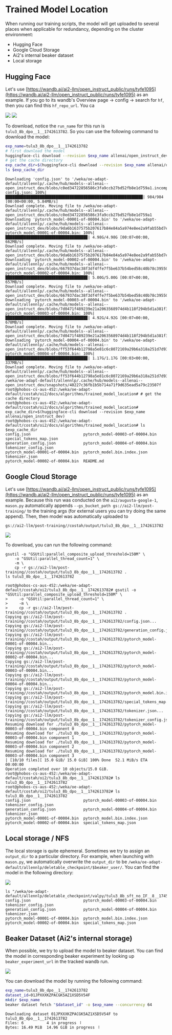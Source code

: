 # Trained Model Location

When running our training scripts, the model will get uploaded to several places when applicable for redundancy, depending on the cluster environment:

* Hugging Face
* Google Cloud Storage
* Ai2's internal beaker dataset
* Local storage



## Hugging Face

Let's use [https://wandb.ai/ai2-llm/open_instruct_public/runs/tyfe1095](https://wandb.ai/ai2-llm/open_instruct_public/runs/tyfe1095) as an example. If you go to its wandb's Overview page -> config -> search for `hf`, then you can find this `hf_repo_url`. You ca

![](trained_model_location/hf.png)
![](trained_model_location/hf2.png)

To download, notice the `run_name` for this run is `tulu3_8b_dpo__1__1742613782`. So you can use the following command to download the model:

```bash
exp_name=tulu3_8b_dpo__1__1742613782
# first download the model
huggingface-cli download --revision $exp_name allenai/open_instruct_dev
# get the cache directory
exp_cache_dir=$(huggingface-cli download --revision $exp_name allenai/open_instruct_dev)
ls $exp_cache_dir
```
```
Downloading 'config.json' to '/weka/oe-adapt-default/allennlp/.cache/hub/models--allenai--open_instruct_dev/blobs/c0ed34722856586c3fa9ccb27bd52fb8e1d759a1.incomplete'
config.json: 100%|████████████████████████████████████████████████████████████| 984/984 [00:00<00:00, 5.84MB/s]
Download complete. Moving file to /weka/oe-adapt-default/allennlp/.cache/hub/models--allenai--open_instruct_dev/blobs/c0ed34722856586c3fa9ccb27bd52fb8e1d759a1
Downloading 'pytorch_model-00001-of-00004.bin' to '/weka/oe-adapt-default/allennlp/.cache/hub/models--allenai--open_instruct_dev/blobs/9da6b1637575b207617b84e84a5a974e8ee2a9fab55bd7e0343d6edf2a9f9f28.incomplete'
pytorch_model-00001-of-00004.bin: 100%|███████████████████████████████████▉| 4.98G/4.98G [00:07<00:00, 662MB/s]
Download complete. Moving file to /weka/oe-adapt-default/allennlp/.cache/hub/models--allenai--open_instruct_dev/blobs/9da6b1637575b207617b84e84a5a974e8ee2a9fab55bd7e0343d6edf2a9f9f28
Downloading 'pytorch_model-00002-of-00004.bin' to '/weka/oe-adapt-default/allennlp/.cache/hub/models--allenai--open_instruct_dev/blobs/667937dac38f3df4ffe7f5be637b54bed58c40b78c39550b639d12f6d57461b7.incomplete'
pytorch_model-00002-of-00004.bin: 100%|███████████████████████████████████▉| 5.00G/5.00G [00:07<00:00, 657MB/s]
Download complete. Moving file to /weka/oe-adapt-default/allennlp/.cache/hub/models--allenai--open_instruct_dev/blobs/667937dac38f3df4ffe7f5be637b54bed58c40b78c39550b639d12f6d57461b7
Downloading 'pytorch_model-00003-of-00004.bin' to '/weka/oe-adapt-default/allennlp/.cache/hub/models--allenai--open_instruct_dev/blobs/7d0471f489239e21a2063568974d4b118f294b5d1a381f306fe165729b6e88d3.incomplete'
pytorch_model-00003-of-00004.bin: 100%|███████████████████████████████████▉| 4.92G/4.92G [00:07<00:00, 678MB/s]
Download complete. Moving file to /weka/oe-adapt-default/allennlp/.cache/hub/models--allenai--open_instruct_dev/blobs/7d0471f489239e21a2063568974d4b118f294b5d1a381f306fe165729b6e88d3
Downloading 'pytorch_model-00004-of-00004.bin' to '/weka/oe-adapt-default/allennlp/.cache/hub/models--allenai--open_instruct_dev/blobs/ff53f644b12798a5e81c6c8072169a29b6a318a251d7d939687e2af333efe51e.incomplete'
pytorch_model-00004-of-00004.bin: 100%|███████████████████████████████████▉| 1.17G/1.17G [00:03<00:00, 337MB/s]
Download complete. Moving file to /weka/oe-adapt-default/allennlp/.cache/hub/models--allenai--open_instruct_dev/blobs/ff53f644b12798a5e81c6c8072169a29b6a318a251d7d939687e2af333efe51e
/weka/oe-adapt-default/allennlp/.cache/hub/models--allenai--open_instruct_dev/snapshots/40227c36fb1b5b714a71f9d635ead5a79c23507f
root@phobos-cs-aus-452:/weka/oe-adapt-default/costah/oi2/docs/algorithms/trained_model_location# # get the cache directory
root@phobos-cs-aus-452:/weka/oe-adapt-default/costah/oi2/docs/algorithms/trained_model_location# exp_cache_dir=$(huggingface-cli download --revision $exp_name allenai/open_instruct_dev)
root@phobos-cs-aus-452:/weka/oe-adapt-default/costah/oi2/docs/algorithms/trained_model_location# ls $exp_cache_dir
config.json                       pytorch_model-00003-of-00004.bin  special_tokens_map.json
generation_config.json            pytorch_model-00004-of-00004.bin  tokenizer_config.json
pytorch_model-00001-of-00004.bin  pytorch_model.bin.index.json      tokenizer.json
pytorch_model-00002-of-00004.bin  README.md
```

## Google Cloud Storage

Let's use [https://wandb.ai/ai2-llm/open_instruct_public/runs/tyfe1095](https://wandb.ai/ai2-llm/open_instruct_public/runs/tyfe1095) as an example. Because this run was conducted on the `ai2/augusta-google-1`, `mason.py` automatically appends `--gs_bucket_path gs://ai2-llm/post-training/` to the training args (for external users you can try doing the same append). Then, then model was automatically uploaded to 

```
gs://ai2-llm/post-training//costah/output/tulu3_8b_dpo__1__1742613782
```

![](trained_model_location/gcs.png)

To download, you can run the following command:

```
gsutil -o "GSUtil:parallel_composite_upload_threshold=150M" \
    -o "GSUtil:parallel_thread_count=1" \
    -m \
    cp -r gs://ai2-llm/post-training//costah/output/tulu3_8b_dpo__1__1742613782 .
ls tulu3_8b_dpo__1__1742613782
```
```
root@phobos-cs-aus-452:/weka/oe-adapt-default/costah/oi2/tulu3_8b_dpo__1__1742613782# gsutil -o "GSUtil:parallel_composite_upload_threshold=150M" \
>     -o "GSUtil:parallel_thread_count=1" \
>     -m \
>     cp -r gs://ai2-llm/post-training//costah/output/tulu3_8b_dpo__1__1742613782 .
Copying gs://ai2-llm/post-training//costah/output/tulu3_8b_dpo__1__1742613782/config.json...
Copying gs://ai2-llm/post-training//costah/output/tulu3_8b_dpo__1__1742613782/generation_config.json...
Copying gs://ai2-llm/post-training//costah/output/tulu3_8b_dpo__1__1742613782/pytorch_model-00001-of-00004.bin...
Copying gs://ai2-llm/post-training//costah/output/tulu3_8b_dpo__1__1742613782/pytorch_model-00002-of-00004.bin...
Copying gs://ai2-llm/post-training//costah/output/tulu3_8b_dpo__1__1742613782/pytorch_model-00003-of-00004.bin...
Copying gs://ai2-llm/post-training//costah/output/tulu3_8b_dpo__1__1742613782/pytorch_model-00004-of-00004.bin...
Copying gs://ai2-llm/post-training//costah/output/tulu3_8b_dpo__1__1742613782/pytorch_model.bin.index.json...
Copying gs://ai2-llm/post-training//costah/output/tulu3_8b_dpo__1__1742613782/special_tokens_map.json...
Copying gs://ai2-llm/post-training//costah/output/tulu3_8b_dpo__1__1742613782/tokenizer.json...
Copying gs://ai2-llm/post-training//costah/output/tulu3_8b_dpo__1__1742613782/tokenizer_config.json...
Resuming download for ./tulu3_8b_dpo__1__1742613782/pytorch_model-00003-of-00004.bin component 0
Resuming download for ./tulu3_8b_dpo__1__1742613782/pytorch_model-00003-of-00004.bin component 1
Resuming download for ./tulu3_8b_dpo__1__1742613782/pytorch_model-00003-of-00004.bin component 2
Resuming download for ./tulu3_8b_dpo__1__1742613782/pytorch_model-00003-of-00004.bin component 3
| [10/10 files][ 15.0 GiB/ 15.0 GiB] 100% Done  52.1 MiB/s ETA 00:00:00         
Operation completed over 10 objects/15.0 GiB.                                    
root@phobos-cs-aus-452:/weka/oe-adapt-default/costah/oi2/tulu3_8b_dpo__1__1742613782# ls
tulu3_8b_dpo__1__1742613782
root@phobos-cs-aus-452:/weka/oe-adapt-default/costah/oi2/tulu3_8b_dpo__1__1742613782# ls tulu3_8b_dpo__1__1742613782
config.json                       pytorch_model-00003-of-00004.bin  tokenizer_config.json
generation_config.json            pytorch_model-00004-of-00004.bin  tokenizer.json
pytorch_model-00001-of-00004.bin  pytorch_model.bin.index.json
pytorch_model-00002-of-00004.bin  special_tokens_map.json
```



## Local storage / NFS

The local storage is quite ephemeral. Sometimes we try to assign an `output_dir` to a particular directory. For example, when launching with `mason.py`, we automatically overwrite the `output_dir` to be `/weka/oe-adapt-default/allennlp/deletable_checkpoint/$beaker_user/`. You can find the model in the following directory:


![](trained_model_location/local.png)


```
ls "/weka/oe-adapt-default/allennlp/deletable_checkpoint/valpy/tulu3_8b_sft_no_IF__8__1745534652"
config.json                       pytorch_model-00003-of-00004.bin  tokenizer_config.json
generation_config.json            pytorch_model-00004-of-00004.bin  tokenizer.json
pytorch_model-00001-of-00004.bin  pytorch_model.bin.index.json
pytorch_model-00002-of-00004.bin  special_tokens_map.json
```


## Beaker Dataset (Ai2's internal storage)

When possible, we try to upload the model to beaker dataset. You can find the model in corresponding beaker experiment by looking up `beaker_experiment_url` in the tracked wandb run.


![](trained_model_location/beaker_dataset.gif)

You can download the model by running the following command:

```bash
exp_name=tulu3_8b_dpo__1__1742613782
dataset_id=01JPXXXKZPACGK5AZ1XSD5V54F
mkdir $exp_name
beaker dataset fetch "$dataset_id" -o $exp_name --concurrency 64
```
```
Downloading dataset 01JPXXXKZPACGK5AZ1XSD5V54F to tulu3_8b_dpo__1__1742613782
Files: 6          4 in progress ⠸  
Bytes: 16.49 MiB  14.96 GiB in progress ⠸ 
```